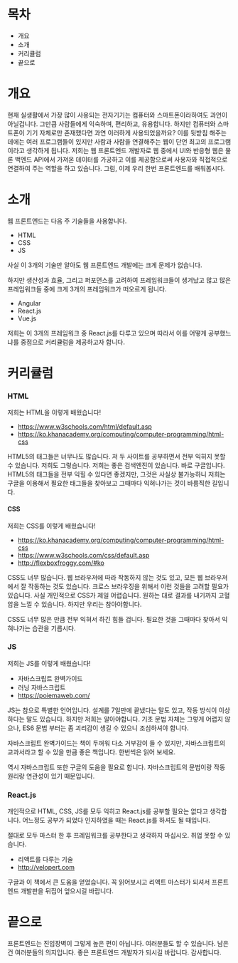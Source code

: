 # 목차

* 개요
* 소개
* 커리큘럼
* 끝으로



# 개요

 현재 실생활에서 가장 많이 사용되는 전자기기는 컴퓨터와 스마트폰이라하여도 과언이 아닐겁니다. 그만큼 사람들에게 익숙하며, 편리하고, 유용합니다.  하지만 컴퓨터와 스마트폰이 기기 자체로만 존재했다면 과연 이러하게 사용되었을까요? 이를 뒷받침 해주는데에는 여러 프로그램들이 있지만 사람과 사람을 연결해주는 웹이 단언 최고의 프로그램이라고 생각하게 됩니다. 저희는 웹 프론트엔드 개발자로 웹 중에서 UI와 반응형 웹은 물론 백엔드 API에서 가져온 데이터를 가공하고 이를 제공함으로써 사용자와 직접적으로 연결하여 주는 역할을 하고 있습니다. 그럼, 이제 우리 한번 프론트엔드를 배워봅시다.



# 소개

 웹 프론트엔드는 다음 주 기술들을 사용합니다.

* HTML
* CSS
* JS

사실 이 3개의 기술만 알아도 웹 프론트엔드 개발에는 크게 문제가 없습니다.

하지만 생산성과 효율, 그리고 퍼포먼스를 고려하여 프레임워크들이 생겨났고 많고 많은 프레임워크들 중에 크게 3개의 프레임워크가 떠오르게 됩니다.

* Angular
* React.js
* Vue.js

저희는 이 3개의 프레임워크 중 React.js를 다루고 있으며 따라서 이를 어떻게 공부했느냐를 중점으로 커리큘럼을 제공하고자 합니다.



# 커리큘럼

### HTML

저희는 HTML을 이렇게 배웠습니다!

* <https://www.w3schools.com/html/default.asp>
* <https://ko.khanacademy.org/computing/computer-programming/html-css>

HTML5의 태그들은 너무나도 많습니다. 저 두 사이트를 공부하면서 전부 익히지 못할 수 있습니다. 저희도 그렇습니다. 저희는 좋은 검색엔진이 있습니다. 바로 구글입니다. HTML5의 태그들을 전부 익힐 수 있다면 좋겠지만, 그것은 사실상 불가능하니 저희는 구글을 이용해서 필요한 태그들을 찾아보고 그때마다 익혀나가는 것이 바름직한 길입니다.



#### CSS

저희는 CSS를 이렇게 배웠습니다!

* <https://ko.khanacademy.org/computing/computer-programming/html-css>
* <https://www.w3schools.com/css/default.asp>
* <http://flexboxfroggy.com/#ko>

CSS도 너무 많습니다. 웹 브라우저에 따라 작동하지 않는 것도 있고, 모든 웹 브라우저에서 잘 작동하는 것도 있습니다. 크로스 브라우징을 위해서 이런 것들을 고려할 필요가 있습니다. 사실 개인적으로 CSS가 제일 어렵습니다.  원하는 대로 결과를 내기까지 고혈압을 느낄 수 있습니다. 하지만 우리는 참아야합니다.

CSS도 너무 많은 만큼 전부 익혀서 하긴 힘들 겁니다. 필요한 것을 그때마다 찾아서 익혀나가는 습관을 기릅시다.



### JS

저희는 JS를 이렇게 배웠습니다!

* 자바스크립트 완벽가이드
* 러닝 자바스크립트
* <https://poiemaweb.com/>

JS는 참으로 특별한 언어입니다. 설계를 7일만에 끝냈다는 말도 있고, 작동 방식이 이상하다는 말도 있습니다. 하지만 저희는 알아야합니다. 기초 문법 자체는 그렇게 어렵지 않으나, ES6 문법 부터는 좀 괴리감이 생길 수 있으니 조심하셔야 합니다.

자바스크립트 완벽가이드는 책이 두꺼워 다소 거부감이 들 수 있지만, 자바스크립트의 교과서라고 할 수 있을 만큼 좋은 책입니다. 한번씩은 읽어 보세요.

역시 자바스크립트 또한 구글의 도움을 필요로 합니다. 자바스크립트의 문법이랑 작동 원리랑 연관성이 있기 때문입니다.



### React.js

개인적으로 HTML, CSS, JS를 모두 익히고 React.js를 공부할 필요는 없다고 생각합니다. 어느정도 공부가 되었다 인지하였을 때는 React.js를 하셔도 될 때입니다.

절대로 모두 마스터 한 후 프레임워크를 공부한다고 생각하지 마십시오. 취업 못할 수 있습니다.

* 리액트를 다루는 기술
* <http://velopert.com>

구글과 이 책에서 큰 도움을 얻었습니다. 꼭 읽어보시고 리액트 마스터가 되셔서 프론트엔드 개발판을 뒤집어 엎으시길 바랍니다.



# 끝으로

프론트엔드는 진입장벽이 그렇게 높은 편이 아닙니다. 여러분들도 할 수 있습니다. 남은건 여러분들의 의지입니다. 좋은 프론트엔드 개발자가 되시길 바랍니다. 감사합니다. 

